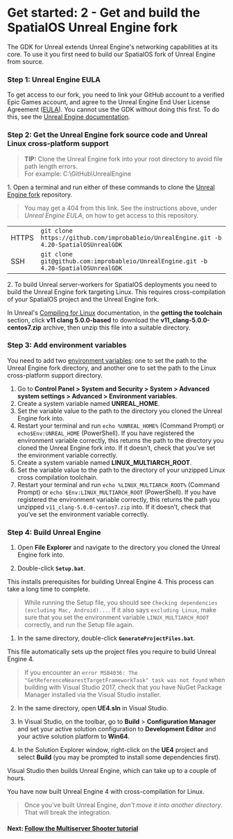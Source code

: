# Get started: 2 - Get and build the SpatialOS Unreal Engine fork

The GDK for Unreal extends Unreal Engine's networking capabilities at its core. To use it you first need to build our SpatialOS fork of Unreal Engine from source.

### Step 1: Unreal Engine EULA

To get access to our fork, you need to link your GitHub account to a verified Epic Games account, and agree to the Unreal Engine End User License Agreement ([EULA](https://www.unrealengine.com/en-US/eula)). You cannot use the GDK without doing this first. To do this, see the [Unreal Engine documentation](https://www.unrealengine.com/en-US/ue4-on-github).

### Step 2: Get the Unreal Engine fork source code and Unreal Linux cross-platform support

> **TIP:** Clone the Unreal Engine fork into your root directory to avoid file path length errors. <br/>For example: C:\GitHub\UnrealEngine

1\.  Open a terminal and run either of these commands to clone the [Unreal Engine fork](https://github.com/improbableio/UnrealEngine/tree/4.20-SpatialOSUnrealGDK) repository.

> You may get a 404 from this link. See  the instructions above, under _Unreal Engine EULA_, on how to get access to this repository. 

|     |     |
| --- | --- |
| HTTPS | `git clone https://github.com/improbableio/UnrealEngine.git -b 4.20-SpatialOSUnrealGDK` |
| SSH |`git clone git@github.com:improbableio/UnrealEngine.git -b 4.20-SpatialOSUnrealGDK`

2\.  To build Unreal server-workers for SpatialOS deployments you need to build the Unreal Engine fork targeting Linux. This requires cross-compilation of your SpatialOS project and the Unreal Engine fork.

In Unreal's [Compiling for Linux](https://wiki.unrealengine.com/Compiling_For_Linux) documentation, in the **getting the toolchain** section, click **v11 clang 5.0.0-based** to download the **v11_clang-5.0.0-centos7.zip** archive, then unzip this file into a suitable directory.

### Step 3: Add environment variables

You need to add two [environment variables](https://docs.microsoft.com/en-us/windows/desktop/procthread/environment-variables): one to set the path to the Unreal Engine fork directory, and another one to set the path to the Linux cross-platform support directory.

1. Go to **Control Panel > System and Security > System > Advanced system settings > Advanced > Environment variables**.
2. Create a system variable named **UNREAL_HOME**.
3. Set the variable value to the path to the directory you cloned the Unreal Engine fork into.
4. Restart your terminal and run `echo %UNREAL_HOME%` (Command Prompt) or `echo$Env:UNREAL_HOME` (PowerShell). If you have registered the environment variable correctly, this returns the path to the directory you cloned the Unreal Engine fork into. If it doesn’t, check that you’ve set the environment variable correctly.
5. Create a system variable named **LINUX_MULTIARCH_ROOT**.
6. Set the variable value to the path to the directory of your unzipped Linux cross compilation toolchain.
7. Restart your terminal and run `echo %LINUX_MULTIARCH_ROOT%` (Command Prompt) or `echo $Env:LINUX_MULTIARCH_ROOT` (PowerShell). If you have registered the environment variable correctly, this returns the path you unzipped `v11_clang-5.0.0-centos7.zip` into. If it doesn’t, check that you’ve set the environment variable correctly.

### Step 4: Build Unreal Engine

1. Open **File Explorer** and navigate to the directory you cloned the Unreal Engine fork into.

2. Double-click **`Setup.bat`**.

This installs prerequisites for building Unreal Engine 4. This process can take a long time to complete.

> While running the Setup file, you should see `Checking dependencies (excluding Mac, Android)...`. If it also says `excluding Linux`, make sure that you set the environment variable `LINUX_MULTIARCH_ROOT` correctly, and run the Setup file again.

1. In the same directory, double-click **`GenerateProjectFiles.bat`**.

This file automatically sets up the project files you require to build Unreal Engine 4.

> If you encounter an `error MSB4036: The "GetReferenceNearestTargetFrameworkTask" task was not found` when building with Visual Studio 2017, check that you have NuGet Package Manager installed via the Visual Studio installer.

2. In the same directory, open **UE4.sln** in Visual Studio.

3. In Visual Studio, on the toolbar, go to **Build** > **Configuration Manager** and set your active solution configuration to **Development Editor** and your active solution platform to **Win64**.

4. In the Solution Explorer window, right-click on the **UE4** project and select **Build** (you may be prompted to install some dependencies first). <br>

Visual Studio then builds Unreal Engine, which can take up to a couple of hours.

You have now built Unreal Engine 4 with cross-compilation for Linux.

> Once you've built Unreal Engine, *don't move it into another directory*. That will break the integration.

#### Next: [Follow the Multiserver Shooter tutorial]({{urlRoot}}/content/get-started/tutorial)  
